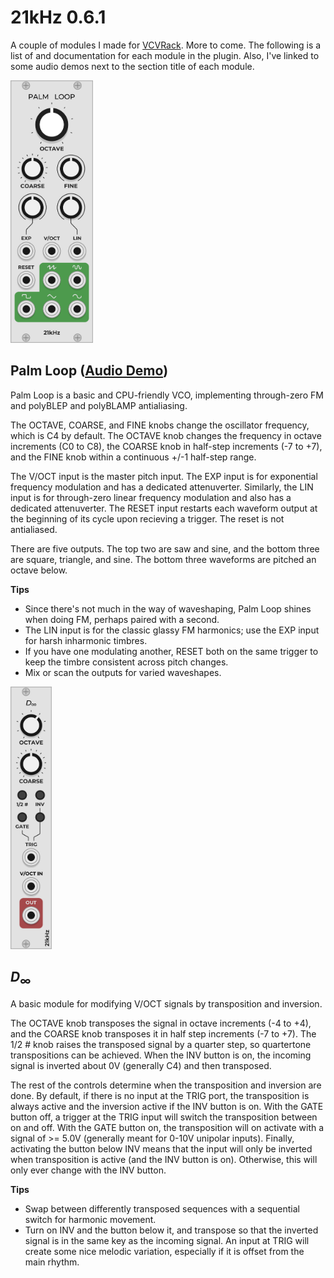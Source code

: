 # 21kHz 0.6.1

A couple of modules I made for [VCVRack](https://vcvrack.com/). More to come. The following is a list of and documentation for each module in the plugin. Also, I've linked to some audio demos next to the section title of each module.

<img src="docs/pl.png" alt="drawing" height="420px"/>

## Palm Loop ([Audio Demo](https://clyp.it/d5zatc4a))

Palm Loop is a basic and CPU-friendly VCO, implementing through-zero FM and polyBLEP and polyBLAMP antialiasing.

The OCTAVE, COARSE, and FINE knobs change the oscillator frequency, which is C4 by default. The OCTAVE knob changes the frequency in octave increments (C0 to C8), the COARSE knob in half-step increments (-7 to +7), and the FINE knob within a continuous +/-1 half-step range.

The V/OCT input is the master pitch input. The EXP input is for exponential frequency modulation and has a dedicated attenuverter. Similarly, the LIN input is for through-zero linear frequency modulation and also has a dedicated attenuverter. The RESET input restarts each waveform output at the beginning of its cycle upon recieving a trigger. The reset is not antialiased.

There are five outputs. The top two are saw and sine, and the bottom three are square, triangle, and sine. The bottom three waveforms are pitched an octave below.

**Tips**
- Since there's not much in the way of waveshaping, Palm Loop shines when doing FM, perhaps paired with a second. 
- The LIN input is for the classic glassy FM harmonics; use the EXP input for harsh inharmonic timbres.
- If you have one modulating another, RESET both on the same trigger to keep the timbre consistent across pitch changes.
- Mix or scan the outputs for varied waveshapes.

<img src="docs/d.png" alt="drawing" height="420px"/>

## *D*<sub>∞</sub>

A basic module for modifying V/OCT signals by transposition and inversion.

The OCTAVE knob transposes the signal in octave increments (-4 to +4), and the COARSE knob transposes it in half step increments (-7 to +7). The 1/2 # knob raises the transposed signal by a quarter step, so quartertone transpositions can be achieved. When the INV button is on, the incoming signal is inverted about 0V (generally C4) and then transposed.

The rest of the controls determine when the transposition and inversion are done. By default, if there is no input at the TRIG port, the transposition is always active and the inversion active if the INV button is on. With the GATE button off, a trigger at the TRIG input will switch the transposition between on and off. With the GATE button on, the transposition will on activate with a signal of >= 5.0V (generally meant for 0-10V unipolar inputs). Finally, activating the button below INV means that the input will only be inverted when transposition is active (and the INV button is on). Otherwise, this will only ever change with the INV button.

**Tips**
- Swap between differently transposed sequences with a sequential switch for harmonic movement.
- Turn on INV and the button below it, and transpose so that the inverted signal is in the same key as the incoming signal. An input at TRIG will create some nice melodic variation, especially if it is offset from the main rhythm.
